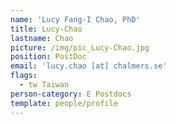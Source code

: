 ```yaml
---
name: 'Lucy Fang-I Chao, PhD'
title: Lucy-Chao
lastname: Chao
picture: /img/pic_Lucy-Chao.jpg
position: PostDoc
email: 'lucy.chao [at] chalmers.se'
flags:
  - tw Taiwan
person-category: E Postdocs
template: people/profile
---
```


